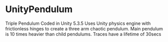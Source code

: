 # UnityPendulum
Triple Pendulum Coded in Unity 5.3.5
Uses Unity physics engine with frictionless hinges to create a three arm chaotic pendulum.
Main pendulum is 10 times heavier than child pendulums.
Traces have a lifetime of 30secs


